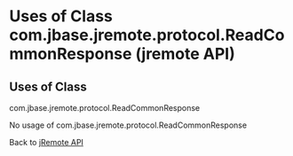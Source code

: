 # Uses of Class com.jbase.jremote.protocol.ReadCommonResponse (jremote API)

<PageHeader />

## Uses of Class

com.jbase.jremote.protocol.ReadCommonResponse

No usage of com.jbase.jremote.protocol.ReadCommonResponse

Back to [jRemote API](./../../README.md)
  
<PageFooter />
